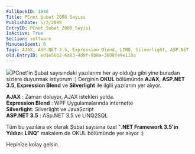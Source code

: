 ```yaml
---
FallbackID: 1946
Title: PCnet Şubat 2008 Sayısı
PublishDate: 5/2/2008
EntryID: PCnet_Subat_2008_Sayisi
IsActive: True
Section: software
MinutesSpent: 0
Tags: AJAX, ASP.NET 3.5, Expression Blend, LINQ, Silverlight, ASP.NET
old.EntryID: ed1e56b2-6a83-4d9f-9b8a-3608fe9e118a
---
```

![](http://cdn.daron.yondem.com/assets/1946/pcnet.png)PCnet'in Şubat
sayısındaki yazılarımı her ay olduğu gibi yine buradan sizlere duyurmak
istiyorum :) Derginin **OKUL** bölümünde **AJAX**, **ASP.NET 3.5,
Expression Blend** ve **Silverlight** ile ilgili yazılarım yer alıyor.

**AJAX** : Zaman doluyor, AJAX istekleri yolda.\
 **Expression Blend** : WPF Uygulamalarında internette\
 **Silverlight**: Silverlight ve JavaScript\
 **ASP.NET 3.5** : ASp.NET 3.5 ve LINQ2SQL

Tüm bu yazılara ek olarak Şubat sayısına özel "**.NET Framework 3.5'in
Yıldızı: LINQ**" makalem de OKUL bölümünde yer alıyor :)

Hepinize kolay gelsin.



